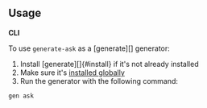 ## Usage

**CLI**

To use `generate-ask` as a [generate][] generator:

1. Install [generate][]{#install} if it's not already installed
1. Make sure it's [installed globally](#install)
2. Run the generator with the following command:

```sh
gen ask
```
